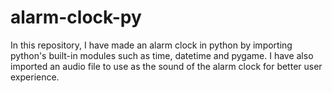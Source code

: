 # alarm-clock-py
In this repository, I have made an alarm clock in python by importing python's built-in modules such as time, datetime and pygame. I have also imported an audio file to use as the sound of the alarm clock for better user experience.

